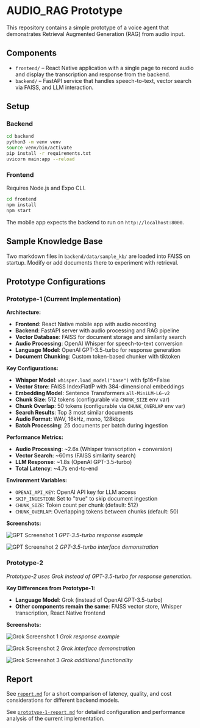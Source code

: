 # AUDIO_RAG Prototype

This repository contains a simple prototype of a voice agent that demonstrates
Retrieval Augmented Generation (RAG) from audio input.

## Components

- `frontend/` – React Native application with a single page to record audio and
  display the transcription and response from the backend.
- `backend/` – FastAPI service that handles speech-to-text, vector search via
  FAISS, and LLM interaction.

## Setup

### Backend

```bash
cd backend
python3 -m venv venv
source venv/bin/activate
pip install -r requirements.txt
uvicorn main:app --reload
```

### Frontend

Requires Node.js and Expo CLI.

```bash
cd frontend
npm install
npm start
```

The mobile app expects the backend to run on `http://localhost:8000`.

## Sample Knowledge Base

Two markdown files in `backend/data/sample_kb/` are loaded into FAISS on
startup. Modify or add documents there to experiment with retrieval.

## Prototype Configurations

### Prototype-1 (Current Implementation)





**Architecture:**
- **Frontend**: React Native mobile app with audio recording
- **Backend**: FastAPI server with audio processing and RAG pipeline
- **Vector Database**: FAISS for document storage and similarity search
- **Audio Processing**: OpenAI Whisper for speech-to-text conversion
- **Language Model**: OpenAI GPT-3.5-turbo for response generation
- **Document Chunking**: Custom token-based chunker with tiktoken

**Key Configurations:**
- **Whisper Model**: `whisper.load_model("base")` with fp16=False
- **Vector Store**: FAISS IndexFlatIP with 384-dimensional embeddings
- **Embedding Model**: Sentence Transformers `all-MiniLM-L6-v2`
- **Chunk Size**: 512 tokens (configurable via `CHUNK_SIZE` env var)
- **Chunk Overlap**: 50 tokens (configurable via `CHUNK_OVERLAP` env var)
- **Search Results**: Top 3 most similar documents
- **Audio Format**: WAV, 16kHz, mono, 128kbps
- **Batch Processing**: 25 documents per batch during ingestion

**Performance Metrics:**
- **Audio Processing**: ~2.6s (Whisper transcription + conversion)
- **Vector Search**: ~60ms (FAISS similarity search)
- **LLM Response**: ~1.8s (OpenAI GPT-3.5-turbo)
- **Total Latency**: ~4.7s end-to-end

**Environment Variables:**
- `OPENAI_API_KEY`: OpenAI API key for LLM access
- `SKIP_INGESTION`: Set to "true" to skip document ingestion
- `CHUNK_SIZE`: Token count per chunk (default: 512)
- `CHUNK_OVERLAP`: Overlapping tokens between chunks (default: 50)

**Screenshots:**

![GPT Screenshot 1](frontend/screenshots/ss-gpt-1.jpg)
*GPT-3.5-turbo response example*

![GPT Screenshot 2](frontend/screenshots/ss-gpt-2.jpg)
*GPT-3.5-turbo interface demonstration*

### Prototype-2

*Prototype-2 uses Grok instead of GPT-3.5-turbo for response generation.*

**Key Differences from Prototype-1:**
- **Language Model**: Grok (instead of OpenAI GPT-3.5-turbo)
- **Other components remain the same**: FAISS vector store, Whisper transcription, React Native frontend

**Screenshots:**

![Grok Screenshot 1](frontend/screenshots/ss-grok-1.jpg)
*Grok response example*

![Grok Screenshot 2](frontend/screenshots/ss-grok-2.jpg)
*Grok interface demonstration*

![Grok Screenshot 3](frontend/screenshots/ss-grok-3.jpg)
*Grok additional functionality*

## Report

See [`report.md`](report.md) for a short comparison of latency, quality, and
cost considerations for different backend models.

See [`prototype-1-report.md`](prototype-1-report.md) for detailed configuration and performance analysis of the current implementation.

